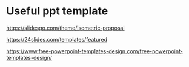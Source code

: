 # Useful ppt template

https://slidesgo.com/theme/isometric-proposal

https://24slides.com/templates/featured

https://www.free-powerpoint-templates-design.com/free-powerpoint-templates-design/
